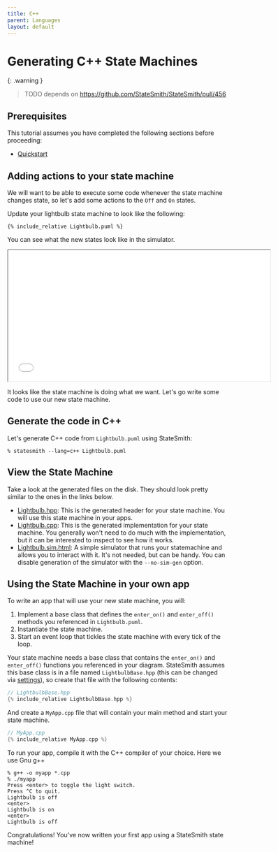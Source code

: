 ```yaml
---
title: C++
parent: Languages
layout: default
---
```


# Generating C++ State Machines


{: .warning }
> TODO depends on https://github.com/StateSmith/StateSmith/pull/456


## Prerequisites

This tutorial assumes you have completed the following sections before proceeding:
* [Quickstart](/StateSmith/quickstart/)



## Adding actions to your state machine

We will want to be able to execute some code whenever the state machine changes state, so let's add some actions to the `Off` and `On` states.

Update your lightbulb state machine to look like the following:

```plantuml
{% include_relative Lightbulb.puml %}
```

You can see what the new states look like in the simulator.

<iframe height="300" width="600" src="gen/Lightbulb.sim.html"></iframe>


It looks like the state machine is doing what we want. Let's go write some code to use our new state machine.

## Generate the code in C++ 

Let's generate C++ code from `Lightbulb.puml` using StateSmith:

```
% statesmith --lang=c++ Lightbulb.puml
```

## View the State Machine

Take a look at the generated files on the disk. They should look pretty similar to the ones in the links below.

* [Lightbulb.hpp](gen/Lightbulb.hpp): This is the generated header for your state machine. You will use this state machine in your apps.
* [Lightbulb.cpp](gen/Lightbulb.cpp): This is the generated implementation for your state machine. You generally won't need to do much with the implementation, but it can be interested to inspect to see how it works.
* [Lightbulb.sim.html](gen/Lightbulb.sim.html): A simple simulator that runs your statemachine and allows you to interact with it. It's not needed, but can be handy. You can disable generation of the simulator with the `--no-sim-gen` option.


## Using the State Machine in your own app

To write an app that will use your new state machine, you will:

1. Implement a base class that defines the `enter_on()` and `enter_off()` methods you referenced in `Lightbulb.puml`.
2. Instantiate the state machine.
3. Start an event loop that tickles the state machine with every tick of the loop.


Your state machine needs a base class that contains the `enter_on()` and `enter_off()` functions you referenced in your diagram. StateSmith assumes this base class is in a file named `LightbulbBase.hpp` (this can be changed via [settings](/advanced/settings.html)), so create that file with the following contents:


```c++
// LightbulbBase.hpp
{% include_relative LightbulbBase.hpp %}
```

And create a `MyApp.cpp` file that will contain your main method and start your state machine.

```c++
// MyApp.cpp
{% include_relative MyApp.cpp %}
```

To run your app, compile it with the C++ compiler of your choice. Here we use Gnu g++


```
% g++ -o myapp *.cpp
% ./myapp
Press <enter> to toggle the light switch.
Press ^C to quit.
Lightbulb is off
<enter>
Lightbulb is on
<enter>
Lightbulb is off
```

Congratulations! You've now written your first app using a StateSmith state machine!
